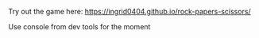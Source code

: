 Try out the game here: https://ingrid0404.github.io/rock-papers-scissors/

Use console from dev tools for the moment
